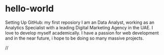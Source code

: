 # hello-world
Setting Up GitHub: my first reposiory
I am an Data Analyst, working as an Analytics Specialist with a leading Digital Marketing Agency in the UAE.
I love to develop myself academically. I have a passion for web development and in the near future, i hope to be doing 
so many massive projects.

//
